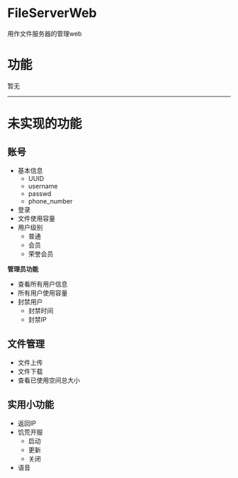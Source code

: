 # FileServerWeb
用作文件服务器的管理web

# 功能

暂无

---

# 未实现的功能

## 账号
- 基本信息
  - UUID
  - username
  - passwd
  - phone_number
- 登录
- 文件使用容量
- 用户级别
  - 普通
  - 会员
  - 荣誉会员

__管理员功能__
- 查看所有用户信息
- 所有用户使用容量
- 封禁用户
  - 封禁时间
  - 封禁IP

## 文件管理

- 文件上传
- 文件下载
- 查看已使用空间总大小


## 实用小功能

- 返回IP
- 饥荒开服
  - 启动
  - 更新
  - 关闭
- 语音
